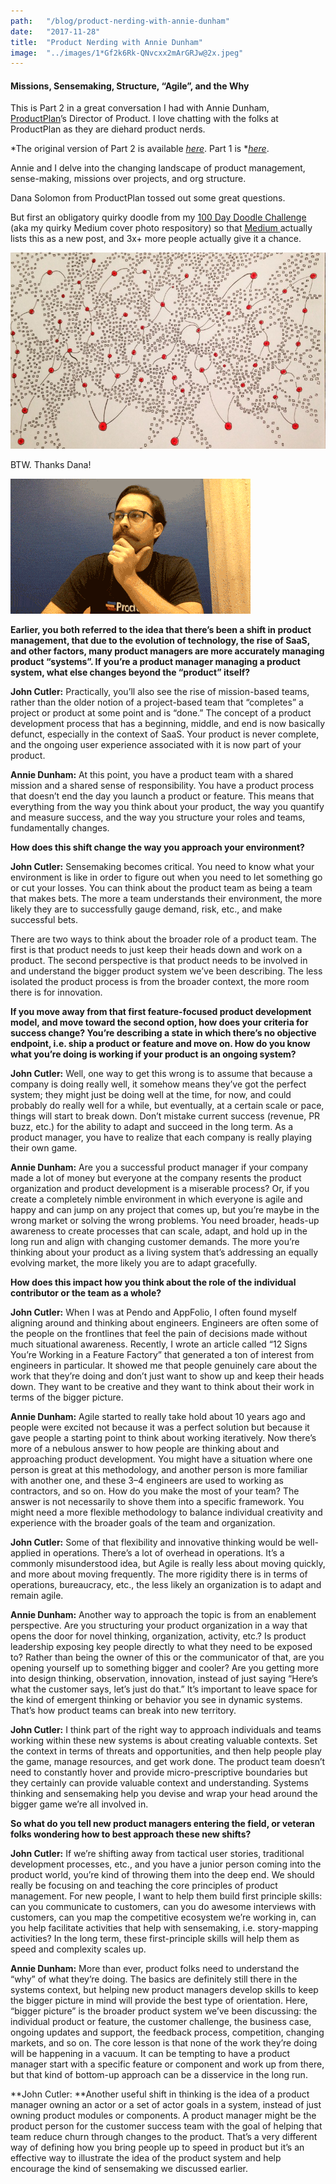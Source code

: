 ```yaml
---
path:	"/blog/product-nerding-with-annie-dunham"
date:	"2017-11-28"
title:	"Product Nerding with Annie Dunham"
image:	"../images/1*Gf2k6Rk-QNvcxx2mArGRJw@2x.jpeg"
---
```


#### Missions, Sensemaking, Structure, “Agile”, and the Why

This is Part 2 in a great conversation I had with Annie Dunham, [ProductPlan](https://www.productplan.com/)’s Director of Product. I love chatting with the folks at ProductPlan as they are diehard product nerds.

*The original version of Part 2 is available *[*here*](https://www.productplan.com/systems-thinking/)*. Part 1 is *[*here*](https://www.productplan.com/systems-thinking/).

Annie and I delve into the changing landscape of product management, sense-making, missions over projects, and org structure.

Dana Solomon from ProductPlan tossed out some great questions.

But first an obligatory quirky doodle from my [100 Day Doodle Challenge](https://medium.com/personal-growth/10-things-i-learned-by-doodling-for-100-days-straight-a802753c5a25?source=linkShare-4c3f4fe11e6b-1511897091) (aka my quirky Medium cover photo respository) so that [Medium ](https://medium.com/u/504c7870fdb6)actually lists this as a new post, and 3x+ more people actually give it a chance.

![](../images/1*Gf2k6Rk-QNvcxx2mArGRJw@2x.jpeg)

BTW. Thanks Dana!

![](../images/1*khntACXfM9nX-I_Csa4xLQ@2x.gif)

**Earlier, you both referred to the idea that there’s been a shift in product management, that due to the evolution of technology, the rise of SaaS, and other factors, many product managers are more accurately managing product “systems”. If you’re a product manager managing a product system, what else changes beyond the “product” itself?**

**John Cutler:** Practically, you’ll also see the rise of mission-based teams, rather than the older notion of a project-based team that “completes” a project or product at some point and is “done.” The concept of a product development process that has a beginning, middle, and end is now basically defunct, especially in the context of SaaS. Your product is never complete, and the ongoing user experience associated with it is now part of your product.

**Annie Dunham:** At this point, you have a product team with a shared mission and a shared sense of responsibility. You have a product process that doesn’t end the day you launch a product or feature. This means that everything from the way you think about your product, the way you quantify and measure success, and the way you structure your roles and teams, fundamentally changes.

**How does this shift change the way you approach your environment?**

**John Cutler:** Sensemaking becomes critical. You need to know what your environment is like in order to figure out when you need to let something go or cut your losses. You can think about the product team as being a team that makes bets. The more a team understands their environment, the more likely they are to successfully gauge demand, risk, etc., and make successful bets.

There are two ways to think about the broader role of a product team. The first is that product needs to just keep their heads down and work on a product. The second perspective is that product needs to be involved in and understand the bigger product system we’ve been describing. The less isolated the product process is from the broader context, the more room there is for innovation.

**If you move away from that first feature-focused product development model, and move toward the second option, how does your criteria for success change? You’re describing a state in which there’s no objective endpoint, i.e. ship a product or feature and move on. How do you know what you’re doing is working if your product is an ongoing system?**

**John Cutler:** Well, one way to get this wrong is to assume that because a company is doing really well, it somehow means they’ve got the perfect system; they might just be doing well at the time, for now, and could probably do really well for a while, but eventually, at a certain scale or pace, things will start to break down. Don’t mistake current success (revenue, PR buzz, etc.) for the ability to adapt and succeed in the long term. As a product manager, you have to realize that each company is really playing their own game.

**Annie Dunham:** Are you a successful product manager if your company made a lot of money but everyone at the company resents the product organization and product development is a miserable process? Or, if you create a completely nimble environment in which everyone is agile and happy and can jump on any project that comes up, but you’re maybe in the wrong market or solving the wrong problems. You need broader, heads-up awareness to create processes that can scale, adapt, and hold up in the long run and align with changing customer demands. The more you’re thinking about your product as a living system that’s addressing an equally evolving market, the more likely you are to adapt gracefully.

**How does this impact how you think about the role of the individual contributor or the team as a whole?**

**John Cutler:** When I was at Pendo and AppFolio, I often found myself aligning around and thinking about engineers. Engineers are often some of the people on the frontlines that feel the pain of decisions made without much situational awareness. Recently, I wrote an article called “12 Signs You’re Working in a Feature Factory” that generated a ton of interest from engineers in particular. It showed me that people genuinely care about the work that they’re doing and don’t just want to show up and keep their heads down. They want to be creative and they want to think about their work in terms of the bigger picture.

**Annie Dunham:** Agile started to really take hold about 10 years ago and people were excited not because it was a perfect solution but because it gave people a starting point to think about working iteratively. Now there’s more of a nebulous answer to how people are thinking about and approaching product development. You might have a situation where one person is great at this methodology, and another person is more familiar with another one, and these 3–4 engineers are used to working as contractors, and so on. How do you make the most of your team? The answer is not necessarily to shove them into a specific framework. You might need a more flexible methodology to balance individual creativity and experience with the broader goals of the team and organization.

**John Cutler:** Some of that flexibility and innovative thinking would be well-applied in operations. There’s a lot of overhead in operations. It’s a commonly misunderstood idea, but Agile is really less about moving quickly, and more about moving frequently. The more rigidity there is in terms of operations, bureaucracy, etc., the less likely an organization is to adapt and remain agile.

**Annie Dunham:** Another way to approach the topic is from an enablement perspective. Are you structuring your product organization in a way that opens the door for novel thinking, organization, activity, etc.? Is product leadership exposing key people directly to what they need to be exposed to? Rather than being the owner of this or the communicator of that, are you opening yourself up to something bigger and cooler? Are you getting more into design thinking, observation, innovation, instead of just saying “Here’s what the customer says, let’s just do that.” It’s important to leave space for the kind of emergent thinking or behavior you see in dynamic systems. That’s how product teams can break into new territory.

**John Cutler:** I think part of the right way to approach individuals and teams working within these new systems is about creating valuable contexts. Set the context in terms of threats and opportunities, and then help people play the game, manage resources, and get work done. The product team doesn’t need to constantly hover and provide micro-prescriptive boundaries but they certainly can provide valuable context and understanding. Systems thinking and sensemaking help you devise and wrap your head around the bigger game we’re all involved in.

**So what do you tell new product managers entering the field, or veteran folks wondering how to best approach these new shifts?**

**John Cutler:** If we’re shifting away from tactical user stories, traditional development processes, etc., and you have a junior person coming into the product world, you’re kind of throwing them into the deep end. We should really be focusing on and teaching the core principles of product management. For new people, I want to help them build first principle skills: can you communicate to customers, can you do awesome interviews with customers, can you map the competitive ecosystem we’re working in, can you help facilitate activities that help with sensemaking, i.e. story-mapping activities? In the long term, these first-principle skills will help them as speed and complexity scales up.

**Annie Dunham:** More than ever, product folks need to understand the “why” of what they’re doing. The basics are definitely still there in the systems context, but helping new product managers develop skills to keep the bigger picture in mind will provide the best type of orientation. Here, “bigger picture” is the broader product system we’ve been discussing: the individual product or feature, the customer challenge, the business case, ongoing updates and support, the feedback process, competition, changing markets, and so on. The core lesson is that none of the work they’re doing will be happening in a vacuum. It can be tempting to have a product manager start with a specific feature or component and work up from there, but that kind of bottom-up approach can be a disservice in the long run.

**John Cutler: **Another useful shift in thinking is the idea of a product manager owning an actor or a set of actor goals in a system, instead of just owning product modules or components. A product manager might be the product person for the customer success team with the goal of helping that team reduce churn through changes to the product. That’s a very different way of defining how you bring people up to speed in product but it’s an effective way to illustrate the idea of the product system and help encourage the kind of sensemaking we discussed earlier.

